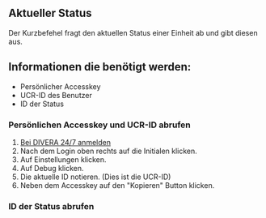 ## Aktueller Status
Der Kurzbefehel fragt den aktuellen Status einer Einheit ab und gibt diesen aus.

## Informationen die benötigt werden:
- Persönlicher Accesskey
- UCR-ID des Benutzer
- ID der Status

### Persönlichen Accesskey und UCR-ID abrufen
1. [Bei DIVERA 24/7 anmelden](https://app.divera247.com)
2. Nach dem Login oben rechts auf die Initialen klicken.
3. Auf Einstellungen klicken.
4. Auf Debug klicken.
5. Die aktuelle ID notieren. (Dies ist die UCR-ID)
6. Neben dem Accesskey auf den "Kopieren" Button klicken.

### ID der Status abrufen
